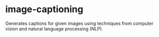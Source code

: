 # image-captioning
Generates captions for given images using techniques from computer vision and natural language processing (NLP).
